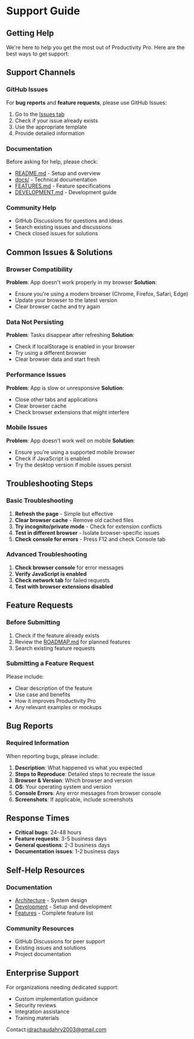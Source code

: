 # Support Guide

## Getting Help

We're here to help you get the most out of Productivity Pro. Here are the best ways to get support:

## Support Channels

### GitHub Issues
For **bug reports** and **feature requests**, please use GitHub Issues:
1. Go to the [Issues tab](https://github.com/yourusername/productivity-pro/issues)
2. Check if your issue already exists
3. Use the appropriate template
4. Provide detailed information

### Documentation
Before asking for help, please check:
- [README.md](README.md) - Setup and overview
- [docs/](docs/) - Technical documentation
- [FEATURES.md](docs/FEATURES.md) - Feature specifications
- [DEVELOPMENT.md](docs/DEVELOPMENT.md) - Development guide

### Community Help
- GitHub Discussions for questions and ideas
- Search existing issues and discussions
- Check closed issues for solutions

## Common Issues & Solutions

### Browser Compatibility
**Problem**: App doesn't work properly in my browser
**Solution**: 
- Ensure you're using a modern browser (Chrome, Firefox, Safari, Edge)
- Update your browser to the latest version
- Clear browser cache and try again

### Data Not Persisting
**Problem**: Tasks disappear after refreshing
**Solution**:
- Check if localStorage is enabled in your browser
- Try using a different browser
- Clear browser data and start fresh

### Performance Issues
**Problem**: App is slow or unresponsive
**Solution**:
- Close other tabs and applications
- Clear browser cache
- Check browser extensions that might interfere

### Mobile Issues
**Problem**: App doesn't work well on mobile
**Solution**:
- Ensure you're using a supported mobile browser
- Check if JavaScript is enabled
- Try the desktop version if mobile issues persist

## Troubleshooting Steps

### Basic Troubleshooting
1. **Refresh the page** - Simple but effective
2. **Clear browser cache** - Remove old cached files
3. **Try incognito/private mode** - Check for extension conflicts
4. **Test in different browser** - Isolate browser-specific issues
5. **Check console for errors** - Press F12 and check Console tab

### Advanced Troubleshooting
1. **Check browser console** for error messages
2. **Verify JavaScript is enabled**
3. **Check network tab** for failed requests
4. **Test with browser extensions disabled**

## Feature Requests

### Before Submitting
1. Check if the feature already exists
2. Review the [ROADMAP.md](ROADMAP.md) for planned features
3. Search existing feature requests

### Submitting a Feature Request
Please include:
- Clear description of the feature
- Use case and benefits
- How it improves Productivity Pro
- Any relevant examples or mockups

## Bug Reports

### Required Information
When reporting bugs, please include:
1. **Description**: What happened vs what you expected
2. **Steps to Reproduce**: Detailed steps to recreate the issue
3. **Browser & Version**: Which browser and version
4. **OS**: Your operating system and version
5. **Console Errors**: Any error messages from browser console
6. **Screenshots**: If applicable, include screenshots

## Response Times

- **Critical bugs**: 24-48 hours
- **Feature requests**: 3-5 business days
- **General questions**: 2-3 business days
- **Documentation issues**: 1-2 business days

## Self-Help Resources

### Documentation
- [Architecture](docs/ARCHITECTURE.md) - System design
- [Development](docs/DEVELOPMENT.md) - Setup and development
- [Features](docs/FEATURES.md) - Complete feature list

### Community Resources
- GitHub Discussions for peer support
- Existing issues and solutions
- Project documentation

## Enterprise Support

For organizations needing dedicated support:
- Custom implementation guidance
- Security reviews
- Integration assistance
- Training materials

Contact:idrachaudahry2003@gmail.com
